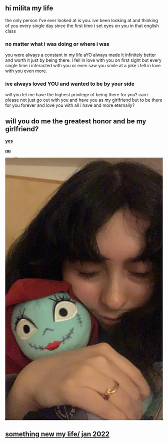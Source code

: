 ## hi milita my life

the only person I've ever looked at is you.
ive been looking at and thinking of you every single day since the first time i set eyes on you in that english class

### no matter what i was doing or where i was 

you were always a constant in my life aYO always made it infinitely better and worth it just by being there.
i fell in love with you on first sight but every single time i interacted with you or even saw you smile at a joke i fell in love with you even more.

### ive always loved **YOU** and wanted to be by your side ###

will you let me have the highest privilege of being there for you?
can i please not just go out with you and have you as my girlfriend but to be there for you forever and love you with all i have and more eternally?

## will you do me the greatest honor and be my girlfriend? ##
[**yes**](yes.md)

[**no**](no.md)

![](cuddle.PNG)

## [something new my life/ jan 2022](jan2022.md)
